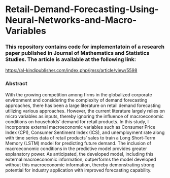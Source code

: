 # Retail-Demand-Forecasting-Using-Neural-Networks-and-Macro-Variables
### This repository contains code for implementatoin of a research paper published in Journal of Mathematics and Statistics Studies. The article is available at the following link:
https://al-kindipublisher.com/index.php/jmss/article/view/5598

### Abstract
With the growing competition among firms in the globalized corporate environment and considering the complexity of demand forecasting approaches, there has been a large literature on retail demand forecasting utilizing various approaches. However, the current literature largely relies on micro variables as inputs, thereby ignoring the influence of macroeconomic conditions on households’ demand for retail products. In this study, I incorporate external macroeconomic variables such as Consumer Price Index (CPI), Consumer Sentiment Index (ICS), and unemployment rate along with time series data of retail products’ sales to train a Long Short-Term Memory (LSTM) model for predicting future demand. The inclusion of macroeconomic conditions in the predictive model provides greater explanatory power. As anticipated, the developed model, including this external macroeconomic information, outperforms the model developed without this macroeconomic information, thereby demonstrating strong potential for industry application with improved forecasting capability.
